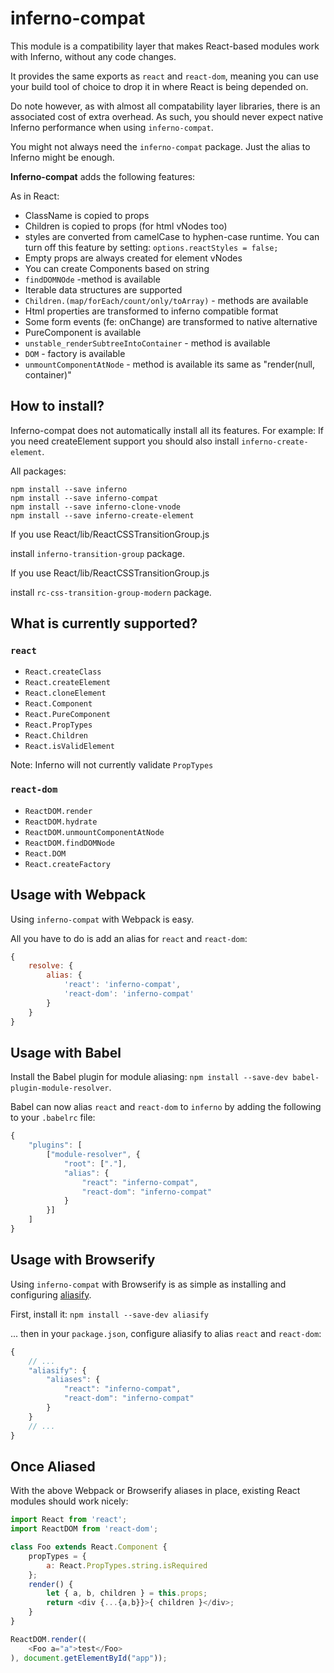 # inferno-compat

This module is a compatibility layer that makes React-based modules work with Inferno, without any code changes.

It provides the same exports as `react` and `react-dom`, meaning you can use your build tool of choice to drop it in where React is being depended on.

Do note however, as with almost all compatability layer libraries, there is an associated cost of extra overhead. As such, you should never expect native Inferno performance when using `inferno-compat`.

You might not always need the `inferno-compat` package. Just the alias to Inferno might be enough.

**Inferno-compat** adds the following features:

As in React:

- ClassName is copied to props
- Children is copied to props (for html vNodes too)
- styles are converted from camelCase to hyphen-case runtime. You can turn off this feature by setting: `options.reactStyles = false;`
- Empty props are always created for element vNodes
- You can create Components based on string
- `findDOMNOde` -method is available
- Iterable data structures are supported
- `Children.(map/forEach/count/only/toArray)` - methods are available
- Html properties are transformed to inferno compatible format
- Some form events (fe: onChange) are transformed to native alternative
- PureComponent is available
- `unstable_renderSubtreeIntoContainer` - method is available
-  `DOM` - factory is available
- `unmountComponentAtNode` - method is available its same as "render(null, container)"

## How to install?

Inferno-compat does not automatically install all its features. For example: If you need createElement support you should also install `inferno-create-element`.

All packages:
```
npm install --save inferno
npm install --save inferno-compat
npm install --save inferno-clone-vnode
npm install --save inferno-create-element

```

If you use React/lib/ReactCSSTransitionGroup.js

install `inferno-transition-group` package.

If you use React/lib/ReactCSSTransitionGroup.js

install `rc-css-transition-group-modern` package.


## What is currently supported?

### `react`

- `React.createClass`
- `React.createElement`
- `React.cloneElement`
- `React.Component`
- `React.PureComponent`
- `React.PropTypes`
- `React.Children`
- `React.isValidElement`

Note: Inferno will not currently validate `PropTypes`

### `react-dom`

- `ReactDOM.render`
- `ReactDOM.hydrate`
- `ReactDOM.unmountComponentAtNode`
- `ReactDOM.findDOMNode`
- `React.DOM`
- `React.createFactory`

## Usage with Webpack

Using `inferno-compat` with Webpack is easy.

All you have to do is add an alias for `react` and `react-dom`:

```js
{
	resolve: {
		alias: {
			'react': 'inferno-compat',
			'react-dom': 'inferno-compat'
		}
	}
}
```

## Usage with Babel

Install the Babel plugin for module aliasing: `npm install --save-dev babel-plugin-module-resolver`.

Babel can now alias `react` and `react-dom` to `inferno` by adding the following to your `.babelrc` file:

```js
{
    "plugins": [
        ["module-resolver", {
            "root": ["."],
            "alias": {
                "react": "inferno-compat",
                "react-dom": "inferno-compat"
            }
        }]
    ]
}
```

## Usage with Browserify

Using `inferno-compat` with Browserify is as simple as installing and configuring [aliasify](http://npm.im/aliasify).

First, install it: `npm install --save-dev aliasify`

... then in your `package.json`, configure aliasify to alias `react` and `react-dom`:

```js
{
    // ...
    "aliasify": {
        "aliases": {
            "react": "inferno-compat",
            "react-dom": "inferno-compat"
        }
    }
    // ...
}
```

## Once Aliased

With the above Webpack or Browserify aliases in place, existing React modules should work nicely:

```js
import React from 'react';
import ReactDOM from 'react-dom';

class Foo extends React.Component {
    propTypes = {
        a: React.PropTypes.string.isRequired
    };
    render() {
        let { a, b, children } = this.props;
        return <div {...{a,b}}>{ children }</div>;
    }
}

ReactDOM.render((
    <Foo a="a">test</Foo>
), document.getElementById("app"));
```
